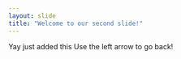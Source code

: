 ```yaml
---
layout: slide
title: "Welcome to our second slide!"
---
```

Yay just added this
Use the left arrow to go back!
